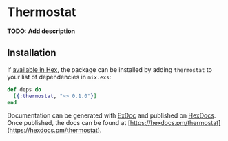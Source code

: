 # Thermostat

**TODO: Add description**

## Installation

If [available in Hex](https://hex.pm/docs/publish), the package can be installed
by adding `thermostat` to your list of dependencies in `mix.exs`:

```elixir
def deps do
  [{:thermostat, "~> 0.1.0"}]
end
```

Documentation can be generated with [ExDoc](https://github.com/elixir-lang/ex_doc)
and published on [HexDocs](https://hexdocs.pm). Once published, the docs can
be found at [https://hexdocs.pm/thermostat](https://hexdocs.pm/thermostat).


